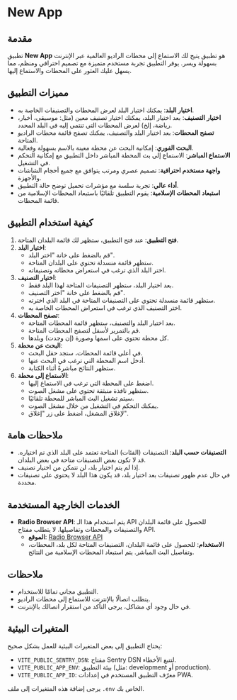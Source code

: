 # New App

## مقدمة

تطبيق **New App** هو تطبيق يتيح لك الاستماع إلى محطات الراديو العالمية عبر الإنترنت بسهولة ويسر. يوفر التطبيق تجربة مستخدم متميزة مع تصميم احترافي ومنظم، مما يسهل عليك العثور على المحطات والاستماع إليها.

## مميزات التطبيق

- **اختيار البلد**: يمكنك اختيار البلد لعرض المحطات والتصنيفات الخاصة به.
- **اختيار التصنيف**: بعد اختيار البلد، يمكنك اختيار تصنيف معين (مثل: موسيقى، أخبار، رياضة، إلخ) لعرض المحطات التي تنتمي إليه في البلد المحدد.
- **تصفح المحطات**: بعد اختيار البلد والتصنيف، يمكنك تصفح قائمة محطات الراديو المتاحة.
- **البحث الفوري**: إمكانية البحث عن محطة معينة بالاسم بسهولة وفعالية.
- **الاستماع المباشر**: الاستماع إلى بث المحطة المباشر داخل التطبيق مع إمكانية التحكم في التشغيل.
- **واجهة مستخدم احترافية**: تصميم عصري ومرتب يتوافق مع جميع أحجام الشاشات والأجهزة.
- **أداء عالي**: تجربة سلسة مع مؤشرات تحميل توضح حالة التطبيق.
- **استبعاد المحطات الإسلامية**: يقوم التطبيق تلقائيًا باستبعاد المحطات الإسلامية من قائمة المحطات.

## كيفية استخدام التطبيق

1. **فتح التطبيق**: عند فتح التطبيق، ستظهر لك قائمة البلدان المتاحة.
2. **اختيار البلد**:
   - قم بالضغط على خانة "اختر البلد".
   - ستظهر قائمة منسدلة تحتوي على البلدان المتاحة.
   - اختر البلد الذي ترغب في استعراض محطاته وتصنيفاته.
3. **اختيار التصنيف**:
   - بعد اختيار البلد، ستظهر التصنيفات المتاحة لهذا البلد فقط.
   - قم بالضغط على خانة "اختر التصنيف".
   - ستظهر قائمة منسدلة تحتوي على التصنيفات المتاحة في البلد الذي اخترته.
   - اختر التصنيف الذي ترغب في استعراض المحطات الخاصة به.
4. **تصفح المحطات**:
   - بعد اختيار البلد والتصنيف، ستظهر قائمة المحطات المتاحة.
   - قم بالتمرير لأسفل لتصفح المحطات المتاحة.
   - كل محطة تحتوي على اسمها وصورة (إن وجدت) وبلدها.
5. **البحث عن محطة**:
   - في أعلى قائمة المحطات، ستجد حقل البحث.
   - أدخل اسم المحطة التي ترغب في البحث عنها.
   - ستظهر النتائج مباشرةً أثناء الكتابة.
6. **الاستماع إلى محطة**:
   - اضغط على المحطة التي ترغب في الاستماع إليها.
   - ستظهر نافذة منبثقة تحتوي على مشغل الصوت.
   - سيتم تشغيل البث المباشر للمحطة تلقائيًا.
   - يمكنك التحكم في التشغيل من خلال مشغل الصوت.
   - لإغلاق المشغل، اضغط على زر "إغلاق".

## ملاحظات هامة

- **التصنيفات حسب البلد**: التصنيفات (الفئات) المتاحة تعتمد على البلد الذي تم اختياره. قد لا تكون بعض التصنيفات متاحة في بعض البلدان.
- إذا لم يتم اختيار بلد، لن تتمكن من اختيار تصنيف.
- في حال عدم ظهور تصنيفات بعد اختيار بلد، قد يكون هذا البلد لا يحتوي على تصنيفات محددة.

## الخدمات الخارجية المستخدمة

- **Radio Browser API**: يتم استخدام هذا الـ API للحصول على قائمة البلدان والتصنيفات والمحطات وتفاصيلها. لا يتطلب مفتاح API.
  - **الموقع**: [Radio Browser API](https://www.radio-browser.info/)
  - **الاستخدام**: للحصول على قائمة البلدان، التصنيفات المتاحة لكل بلد، المحطات، وتفاصيل البث المباشر. يتم استبعاد المحطات الإسلامية من النتائج.

## ملاحظات

- التطبيق مجاني تمامًا للاستخدام.
- يتطلب اتصالًا بالإنترنت للاستماع إلى محطات الراديو.
- في حال وجود أي مشاكل، يرجى التأكد من استقرار اتصالك بالإنترنت.

## المتغيرات البيئية

يحتاج التطبيق إلى بعض المتغيرات البيئية للعمل بشكل صحيح:

- `VITE_PUBLIC_SENTRY_DSN`: مفتاح Sentry DSN لتتبع الأخطاء.
- `VITE_PUBLIC_APP_ENV`: بيئة التطبيق (مثل: development أو production).
- `VITE_PUBLIC_APP_ID`: معرّف التطبيق المستخدم في إعدادات PWA.

يرجى إضافة هذه المتغيرات إلى ملف `.env` الخاص بك.